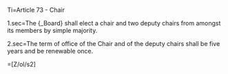 Ti=Article 73 - Chair

1.sec=The {_Board} shall elect a chair and two deputy chairs from amongst its members by simple majority.

2.sec=The term of office of the Chair and of the deputy chairs shall be five years and be renewable once.

=[Z/ol/s2]
